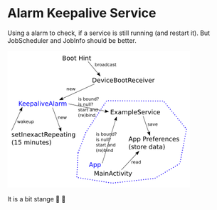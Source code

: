 # Alarm Keepalive Service

Using a alarm to check, if a service is still running (and restart it). But JobScheduler and JobInfo should be better.

![Concept](concept.png)

It is a bit stange :rocket: :metal:
